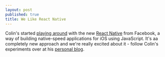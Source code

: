 ```yaml
---
layout: post
published: true
title: We Like React Native
---
```


Colin's started [playing around](http://colinramsay.co.uk/2015/03/27/react-native-simple-native-module.html) with the new [React Native](http://facebook.github.io/react-native/) from Facebook, a way of building native-speed applications for iOS using JavaScript. It's aa completely new approach and we're really excited about it - follow Colin's experiments over at his [personal blog](http://colinramsay.co.uk/2015/03/27/react-native-simple-native-module.html).
